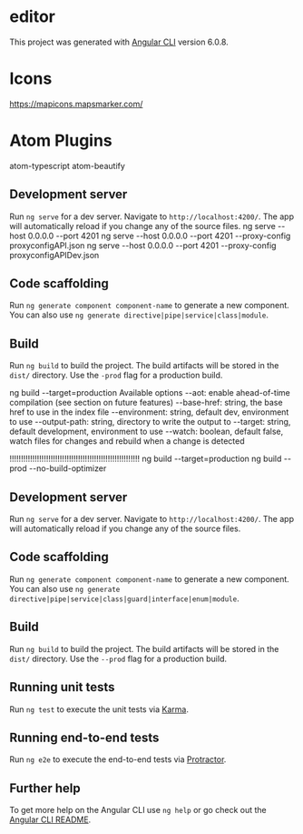 # editor

This project was generated with [Angular CLI](https://github.com/angular/angular-cli) version 6.0.8.

# Icons

https://mapicons.mapsmarker.com/

# Atom Plugins

  atom-typescript
  atom-beautify


## Development server
Run `ng serve` for a dev server. Navigate to `http://localhost:4200/`. The app will automatically reload if you change any of the source files.
ng serve --host 0.0.0.0 --port 4201
ng serve --host 0.0.0.0 --port 4201 --proxy-config proxyconfigAPI.json
ng serve --host 0.0.0.0 --port 4201 --proxy-config proxyconfigAPIDev.json

## Code scaffolding

Run `ng generate component component-name` to generate a new component. You can also use `ng generate directive|pipe|service|class|module`.

## Build

Run `ng build` to build the project. The build artifacts will be stored in the `dist/` directory. Use the `-prod` flag for a production build.

ng build --target=production
Available options
    --aot: enable ahead-of-time compilation (see section on future features)
    --base-href: string, the base href to use in the index file
    --environment: string, default dev, environment to use
    --output-path: string, directory to write the output to
    --target: string, default development, environment to use
    --watch: boolean, default false, watch files for changes and rebuild when a change is detected


!!!!!!!!!!!!!!!!!!!!!!!!!!!!!!!!!!!!!!!!!!!!!!!!!!!!!!!!!
ng build --target=production
ng build --prod --no-build-optimizer

## Development server

Run `ng serve` for a dev server. Navigate to `http://localhost:4200/`. The app will automatically reload if you change any of the source files.

## Code scaffolding

Run `ng generate component component-name` to generate a new component. You can also use `ng generate directive|pipe|service|class|guard|interface|enum|module`.

## Build

Run `ng build` to build the project. The build artifacts will be stored in the `dist/` directory. Use the `--prod` flag for a production build.

## Running unit tests

Run `ng test` to execute the unit tests via [Karma](https://karma-runner.github.io).

## Running end-to-end tests

Run `ng e2e` to execute the end-to-end tests via [Protractor](http://www.protractortest.org/).

## Further help

To get more help on the Angular CLI use `ng help` or go check out the [Angular CLI README](https://github.com/angular/angular-cli/blob/master/README.md).
